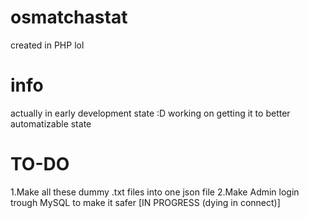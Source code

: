 # osmatchastat
created in PHP lol
# info
actually in early development state :D working on getting it to better automatizable state
# TO-DO
1.Make all these dummy .txt files into one json file
2.Make Admin login trough MySQL to make it safer [IN PROGRESS (dying in connect)]
